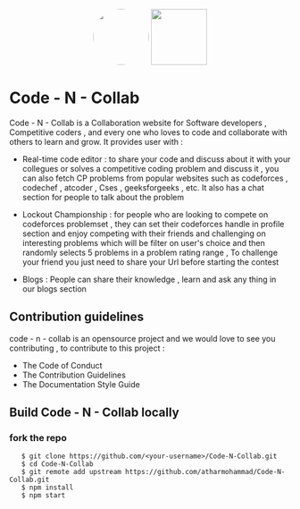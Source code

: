 <p align="center">
    <img src="https://user-images.githubusercontent.com/56029409/120935296-af116b00-c71f-11eb-8a47-9ca6a54832db.png"
       height="100" style="border-radius:50%"/>
    <img src="https://user-images.githubusercontent.com/56029409/120934611-a10e1b00-c71c-11eb-8f9a-c22ecfc82652.png"
     height="100"/>
</p>

# Code - N - Collab

Code - N - Collab is a Collaboration website for Software developers , Competitive coders , and every one who loves to code and collaborate with others to learn and grow. It provides user with :

- Real-time code editor :
  to share your code and discuss about it with your collegues or solves a competitive coding problem and discuss it , you can also fetch CP problems from popular websites such as codeforces , codechef , atcoder , Cses , geeksforgeeks , etc. It also has a chat section for people to talk about the problem

- Lockout Championship :
  for people who are looking to compete on codeforces problemset , they can set their codeforces handle in profile section and enjoy competing with their friends and challenging on interesting problems which will be filter on user's choice and then randomly selects 5 problems in a problem rating range , To challenge your friend you just need to share your Url before starting the contest
  
- Blogs : 
  People can share their knowledge , learn and ask any thing in our blogs section 


## Contribution guidelines 

code - n - collab is an opensource project and we would love to see you contributing , to contribute to this project :
- The Code of Conduct
- The Contribution Guidelines
- The Documentation Style Guide

## Build Code - N - Collab locally

### fork the repo

```
   $ git clone https://github.com/<your-username>/Code-N-Collab.git
   $ cd Code-N-Collab
   $ git remote add upstream https://github.com/atharmohammad/Code-N-Collab.git
   $ npm install
   $ npm start
```

